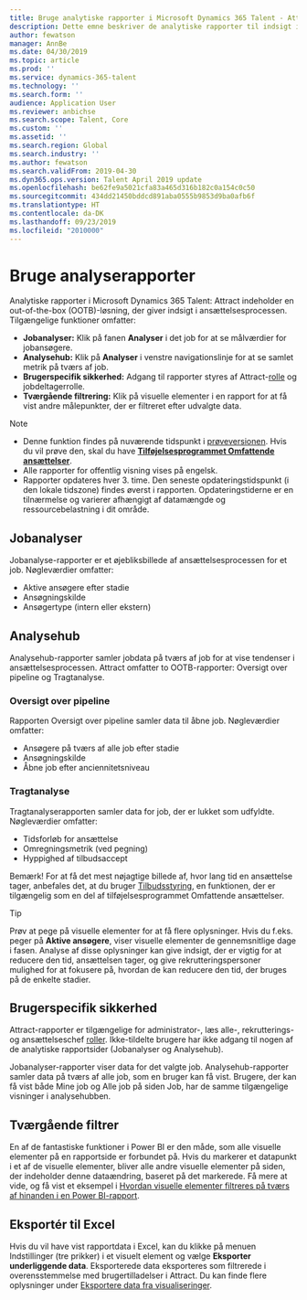 ```yaml
---
title: Bruge analytiske rapporter i Microsoft Dynamics 365 Talent - Attract
description: Dette emne beskriver de analytiske rapporter til indsigt i ansættelsesprocessen i Microsoft Dynamics 365 Talent - Attract
author: fewatson
manager: AnnBe
ms.date: 04/30/2019
ms.topic: article
ms.prod: ''
ms.service: dynamics-365-talent
ms.technology: ''
ms.search.form: ''
audience: Application User
ms.reviewer: anbichse
ms.search.scope: Talent, Core
ms.custom: ''
ms.assetid: ''
ms.search.region: Global
ms.search.industry: ''
ms.author: fewatson
ms.search.validFrom: 2019-04-30
ms.dyn365.ops.version: Talent April 2019 update
ms.openlocfilehash: be62fe9a5021cfa83a465d316b182c0a154c0c50
ms.sourcegitcommit: 434dd21450bddcd891aba0555b9853d9ba0afb6f
ms.translationtype: HT
ms.contentlocale: da-DK
ms.lasthandoff: 09/23/2019
ms.locfileid: "2010000"
---
```

# <a name="use-analytic-reports"></a>Bruge analyserapporter

Analytiske rapporter i Microsoft Dynamics 365 Talent: Attract indeholder en out-of-the-box (OOTB)-løsning, der giver indsigt i ansættelsesprocessen. Tilgængelige funktioner omfatter:

- **Jobanalyser:** Klik på fanen **Analyser** i det job for at se målværdier for jobansøgere.
- **Analysehub:** Klik på **Analyser** i venstre navigationslinje for at se samlet metrik på tværs af job.
- **Brugerspecifik sikkerhed:** Adgang til rapporter styres af Attract-[rolle](security-attract.md) og jobdeltagerrolle.
- **Tværgående filtrering:** Klik på visuelle elementer i en rapport for at få vist andre målepunkter, der er filtreret efter udvalgte data.

>[!NOTE] 
>- Denne funktion findes på nuværende tidspunkt i [prøveversionen](access-preview-feature.md). Hvis du vil prøve den, skal du have [**Tilføjelsesprogrammet Omfattende ansættelser**](attract-comprehensive-hiring.md).
>- Alle rapporter for offentlig visning vises på engelsk.
>- Rapporter opdateres hver 3. time. Den seneste opdateringstidspunkt (i den lokale tidszone) findes øverst i rapporten. Opdateringstiderne er en tilnærmelse og varierer afhængigt af datamængde og ressourcebelastning i dit område.

## <a name="job-analytics"></a>Jobanalyser

Jobanalyse-rapporter er et øjebliksbillede af ansættelsesprocessen for et job.  Nøgleværdier omfatter:

- Aktive ansøgere efter stadie
- Ansøgningskilde
- Ansøgertype (intern eller ekstern)

## <a name="analytics-hub"></a>Analysehub

Analysehub-rapporter samler jobdata på tværs af job for at vise tendenser i ansættelsesprocessen. Attract omfatter to OOTB-rapporter: Oversigt over pipeline og Tragtanalyse.

### <a name="pipeline-summary"></a>Oversigt over pipeline

Rapporten Oversigt over pipeline samler data til åbne job. Nøgleværdier omfatter:

- Ansøgere på tværs af alle job efter stadie
- Ansøgningskilde
- Åbne job efter anciennitetsniveau

### <a name="funnel-analysis"></a>Tragtanalyse

Tragtanalyserapporten samler data for job, der er lukket som udfyldte. Nøgleværdier omfatter:

- Tidsforløb for ansættelse
- Omregningsmetrik (ved pegning)
- Hyppighed af tilbudsaccept

Bemærk! For at få det mest nøjagtige billede af, hvor lang tid en ansættelse tager, anbefales det, at du bruger [Tilbudsstyring](offer-setup.md), en funktionen, der er tilgængelig som en del af tilføjelsesprogrammet Omfattende ansættelser.

>[!TIP] 
>Prøv at pege på visuelle elementer for at få flere oplysninger. Hvis du f.eks. peger på **Aktive ansøgere**, viser visuelle elementer de gennemsnitlige dage i fasen. Analyse af disse oplysninger kan give indsigt, der er vigtig for at reducere den tid, ansættelsen tager, og give rekrutteringspersoner mulighed for at fokusere på, hvordan de kan reducere den tid, der bruges på de enkelte stadier.

## <a name="user-specific-security"></a>Brugerspecifik sikkerhed

Attract-rapporter er tilgængelige for administrator-, læs alle-, rekrutterings- og ansættelseschef [roller](security-attract.md). Ikke-tildelte brugere har ikke adgang til nogen af de analytiske rapportsider (Jobanalyser og Analysehub).

Jobanalyser-rapporter viser data for det valgte job. Analysehub-rapporter samler data på tværs af alle job, som en bruger kan få vist. Brugere, der kan få vist både Mine job og Alle job på siden Job, har de samme tilgængelige visninger i analysehubben.

## <a name="cross-filter"></a>Tværgående filtrer

En af de fantastiske funktioner i Power BI er den måde, som alle visuelle elementer på en rapportside er forbundet på. Hvis du markerer et datapunkt i et af de visuelle elementer, bliver alle andre visuelle elementer på siden, der indeholder denne dataændring, baseret på det markerede. Få mere at vide, og få vist et eksempel i [Hvordan visuelle elementer filtreres på tværs af hinanden i en Power BI-rapport](https://docs.microsoft.com/power-bi/consumer/end-user-interactions).

## <a name="export-to-excel"></a>Eksportér til Excel

Hvis du vil have vist rapportdata i Excel, kan du klikke på menuen Indstillinger (tre prikker) i et visuelt element og vælge **Eksporter underliggende data**. Eksporterede data eksporteres som filtrerede i overensstemmelse med brugertilladelser i Attract. Du kan finde flere oplysninger under [Eksportere data fra visualiseringer](https://docs.microsoft.com/power-bi/visuals/power-bi-visualization-export-data).
